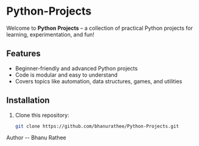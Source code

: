 # Python-Projects

Welcome to **Python Projects** – a collection of practical Python projects for learning, experimentation, and fun!  

## Features
- Beginner-friendly and advanced Python projects
- Code is modular and easy to understand
- Covers topics like automation, data structures, games, and utilities

## Installation

1. Clone this repository:
   ```bash
   git clone https://github.com/bhanurathee/Python-Projects.git
Author -- Bhanu Rathee
